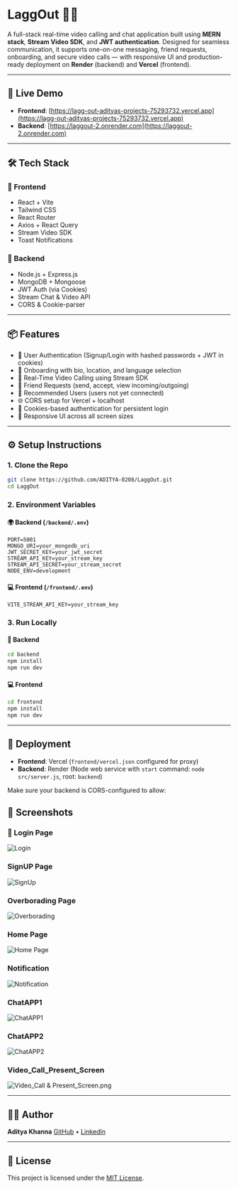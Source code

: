 

# LaggOut 🎥💬

A full-stack real-time video calling and chat application built using **MERN stack**, **Stream Video SDK**, and **JWT authentication**. Designed for seamless communication, it supports one-on-one messaging, friend requests, onboarding, and secure video calls — with responsive UI and production-ready deployment on **Render** (backend) and **Vercel** (frontend).

---

## 🔗 Live Demo

- **Frontend**: [https://lagg-out-adityas-projects-75293732.vercel.app](https://lagg-out-adityas-projects-75293732.vercel.app)  
- **Backend**: [https://laggout-2.onrender.com](https://laggout-2.onrender.com)

---

## 🛠️ Tech Stack

### 🔹 Frontend
- React + Vite
- Tailwind CSS
- React Router
- Axios + React Query
- Stream Video SDK
- Toast Notifications

### 🔹 Backend
- Node.js + Express.js
- MongoDB + Mongoose
- JWT Auth (via Cookies)
- Stream Chat & Video API
- CORS & Cookie-parser

---

## 📦 Features

- 🔐 User Authentication (Signup/Login with hashed passwords + JWT in cookies)
- 👤 Onboarding with bio, location, and language selection
- 📡 Real-Time Video Calling using Stream SDK
- 💬 Friend Requests (send, accept, view incoming/outgoing)
- 🔎 Recommended Users (users not yet connected)
- 🌐 CORS setup for Vercel + localhost
- 🍪 Cookies-based authentication for persistent login
- 📱 Responsive UI across all screen sizes

---

## ⚙️ Setup Instructions

### 1. Clone the Repo

```bash
git clone https://github.com/ADITYA-0208/LaggOut.git
cd LaggOut
````

### 2. Environment Variables

#### 🌍 Backend (`/backend/.env`)

```env
PORT=5001
MONGO_URI=your_mongodb_uri
JWT_SECRET_KEY=your_jwt_secret
STREAM_API_KEY=your_stream_key
STREAM_API_SECRET=your_stream_secret
NODE_ENV=development
```

#### 💻 Frontend (`/frontend/.env`)

```env
VITE_STREAM_API_KEY=your_stream_key
```

### 3. Run Locally

#### 🚀 Backend

```bash
cd backend
npm install
npm run dev
```

#### 💻 Frontend

```bash
cd frontend
npm install
npm run dev
```

---

## 🚀 Deployment

* **Frontend**: Vercel (`frontend/vercel.json` configured for proxy)
* **Backend**: Render (Node web service with `start` command: `node src/server.js`, root: `backend`)

Make sure your backend is CORS-configured to allow:


## 📸 Screenshots
### 🧾 Login Page
![Login](assets/Login.png)

### SignUP Page
![SignUp](assets/Singin.png)

### Overborading Page
![Overborading](assets/Overboarding.png)

### Home Page
![Home Page](assets/Homepage.png)

### Notification
![Notification](assets/Notification.png)

### ChatAPP1 
![ChatAPP1](assets/ChatAPP1.png)

### ChatAPP2
![ChatAPP2](assets/ChatAPP2.png)

### Video_Call_Present_Screen
![Video_Call & Present_Screen.png](assets/Video_Call_Present_Screen.png)


---

## 🙋‍♂️ Author

**Aditya Khanna**
[GitHub](https://github.com/ADITYA-0208) • [LinkedIn](https://www.linkedin.com/in/adityavardhankhanna)

---

## 📃 License

This project is licensed under the [MIT License](LICENSE).
